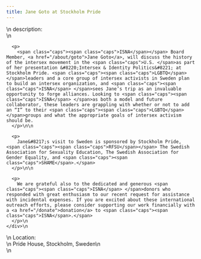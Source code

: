 ```yaml
---
title: Jane Goto at Stockholm Pride
---
```


<div class="flexinode-body flexinode-2">
  <div class="flexinode-textarea-1">
    <div class="form-item">
      \n <label>description:</label><br /> \n 
      
      <p>
        <span class="caps"><span class="caps">ISNA</span></span> Board Member, <a href="/about/goto">Jane Goto</a>, will discuss the history of the intersex movement in the <span class="caps">U.S. </span>as part of her presentation &#8220;Intersex & Identity Politics&#8221; at Stockholm Pride. <span class="caps"><span class="caps">LGBTQ</span> </span>leaders and a core group of intersex activists in Sweden plan to build an intersex organization, and <span class="caps"><span class="caps">ISNA</span> </span>sees Jane’s trip as an invaluable opportunity to forge alliances. Looking to <span class="caps"><span class="caps">ISNA</span> </span>as both a model and future collaborator, these leaders are grappling with whether or not to add an “I” to their <span class="caps"><span class="caps">LGBTQ</span> </span>groups and what the appropriate goals of intersex activism should be.
      </p>\n\n
      
      <p>
        Jane&#8217;s visit to Sweden is sponsored by Stockholm Pride, <span class="caps"><span class="caps">RFSU</span></span> The Swedish Association for Sexuality Education, The Swedish Association for Gender Equality, and <span class="caps"><span class="caps">SHAME</span>.</span>
      </p>\n\n
      
      <p>
        We are grateful also to the dedicated and generous <span class="caps"><span class="caps">ISNA</span> </span>donors who responded with great enthusiasm to our recent request for assistance with incidental expenses. If you are excited about these international outreach efforts, please consider supporting our work financially with a <a href="/donate">donation</a> to <span class="caps"><span class="caps">ISNA</span>.</span>
      </p>\n
    </div>\n
  </div>
  
  <div class="flexinode-textfield-2">
    <div class="form-item">
      \n <label>Location:</label><br /> \n Pride House, Stockholm, Sweden\n
    </div>\n
  </div>
</div>